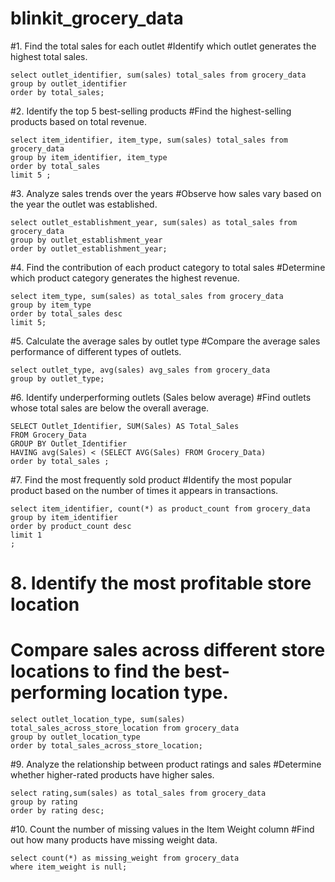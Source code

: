 # blinkit_grocery_data
#1. Find the total sales for each outlet
#Identify which outlet generates the highest total sales.

	select outlet_identifier, sum(sales) total_sales from grocery_data
    group by outlet_identifier
    order by total_sales;

#2. Identify the top 5 best-selling products
#Find the highest-selling products based on total revenue.

	select item_identifier, item_type, sum(sales) total_sales from grocery_data
	group by item_identifier, item_type
	order by total_sales
	limit 5 ;

#3. Analyze sales trends over the years
#Observe how sales vary based on the year the outlet was established.

	select outlet_establishment_year, sum(sales) as total_sales from grocery_data
	group by outlet_establishment_year  
	order by outlet_establishment_year;

#4. Find the contribution of each product category to total sales
#Determine which product category generates the highest revenue.

	select item_type, sum(sales) as total_sales from grocery_data 
	group by item_type
	order by total_sales desc
	limit 5;

#5. Calculate the average sales by outlet type
#Compare the average sales performance of different types of outlets.

	select outlet_type, avg(sales) avg_sales from grocery_data
	group by outlet_type;

#6. Identify underperforming outlets (Sales below average)
#Find outlets whose total sales are below the overall average.

	
	SELECT Outlet_Identifier, SUM(Sales) AS Total_Sales
	FROM Grocery_Data
	GROUP BY Outlet_Identifier
	HAVING avg(Sales) < (SELECT AVG(Sales) FROM Grocery_Data)
	order by total_sales ;

#7. Find the most frequently sold product
#Identify the most popular product based on the number of times it appears in transactions.

	select item_identifier, count(*) as product_count from grocery_data
	group by item_identifier
	order by product_count desc
	limit 1
	;

# 8. Identify the most profitable store location
# Compare sales across different store locations to find the best-performing location type.

	select outlet_location_type, sum(sales) total_sales_across_store_location from grocery_data
	group by outlet_location_type
	order by total_sales_across_store_location;

#9. Analyze the relationship between product ratings and sales
#Determine whether higher-rated products have higher sales.

	select rating,sum(sales) as total_sales from grocery_data
	group by rating
	order by rating desc;

#10. Count the number of missing values in the Item Weight column
#Find out how many products have missing weight data.

	select count(*) as missing_weight from grocery_data 
	where item_weight is null;
